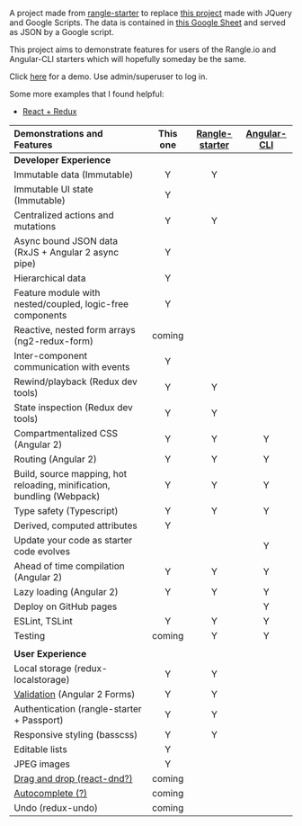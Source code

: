 A project made from [rangle-starter](https://www.npmjs.com/package/rangle-starter) 
to replace [this project](http://www.bernierebuttals.org) made with JQuery and Google Scripts. The data is 
contained in [this Google Sheet](https://docs.google.com/spreadsheets/d/1RdIhMdNCRJ-xtl6IgbT2SdChtLIYW8VXeloq7rR1lqY/edit#gid=50602236) 
and served as JSON by a Google script.

This project aims to demonstrate features for users of the Rangle.io and Angular-CLI starters which will hopefully someday be the same.

Click [here](https://bernierebuttals.herokuapp.com) for a demo. Use admin/superuser to log in.

Some more examples that I found helpful:
- [React + Redux](https://react-redux.herokuapp.com/)



| Demonstrations and Features                                                    |   This one     |    [Rangle-starter](https://www.npmjs.com/package/rangle-starter)  |  [Angular-CLI](https://github.com/angular/angular-cli)
|:------------------------------------------------------------------------------ |:-------------: |:-----------------: | :------------:|
| **Developer Experience**                                                       |                |                    |               |
| Immutable data (Immutable)                                                     |       Y        |          Y         |               |
| Immutable UI state (Immutable)                                                 |       Y        |                    |               |
| Centralized actions and mutations                                              |       Y        |          Y         |               |
| Async bound JSON data (RxJS + Angular 2 async pipe)                            |       Y        |                    |               |
| Hierarchical data                                                              |       Y        |                    |               |
| Feature module with nested/coupled, logic-free components                      |       Y        |                    |               |
| Reactive, nested form arrays (ng2-redux-form)                                  |    coming      |                    |               |
| Inter-component communication with events                                      |       Y        |                    |               |
| Rewind/playback (Redux dev tools)                                              |       Y        |          Y         |               |
| State inspection (Redux dev tools)                                             |       Y        |          Y         |               |
| Compartmentalized CSS (Angular 2)                                              |       Y        |          Y         |       Y       |
| Routing (Angular 2)                                                            |       Y        |          Y         |       Y       |
| Build, source mapping, hot reloading, minification, bundling (Webpack)         |       Y        |          Y         |       Y       |
| Type safety (Typescript)                                                       |       Y        |          Y         |       Y       |
| Derived, computed attributes                                                   |       Y        |                    |               |
| Update your code as starter code evolves                                       |                |                    |       Y       |
| Ahead of time compilation (Angular 2)                                          |       Y        |          Y         |       Y       |
| Lazy loading (Angular 2)                                                       |       Y        |          Y         |       Y       |
| Deploy on GitHub pages                                                         |                |                    |       Y       |
| ESLint, TSLint                                                                 |       Y        |          Y         |       Y       |
| Testing                                                                        |    coming      |          Y         |       Y       |
|                                                                                |                |                    |               |
| **User Experience**                                                            |                |                    |               |
| Local storage (redux-localstorage)                                             |       Y        |          Y         |               |
| [Validation](https://egghead.io/lessons/angular-2-create-and-submit-an-angular-2-form-using-ngform) (Angular 2 Forms)                                                   |       Y        |          Y         |               |
| Authentication (rangle-starter + Passport)                                     |       Y        |          Y         |               |
| Responsive styling (basscss)                                                   |       Y        |          Y         |               |
| Editable lists                                                                 |       Y        |                    |               |
| JPEG images                                                                    |       Y        |                    |               |       
| [Drag and drop (react-dnd?)](https://github.com/JavascriptMick/ng2-state-talk)                                                     |    coming      |                    |               |
| [Autocomplete (?)](https://egghead.io/lessons/angular-2-building-an-instant-search-with-angular-2-consuming-events-as-observables?course=build-an-angular-2-instant-search-component)                                                               |    coming      |                    |               |
| Undo (redux-undo)                                                              |    coming      |                    |               |       